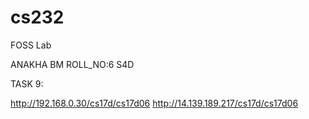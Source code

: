 # cs232
FOSS Lab

ANAKHA BM
ROLL_NO:6
S4D

TASK 9:

http://192.168.0.30/cs17d/cs17d06
http://14.139.189.217/cs17d/cs17d06
